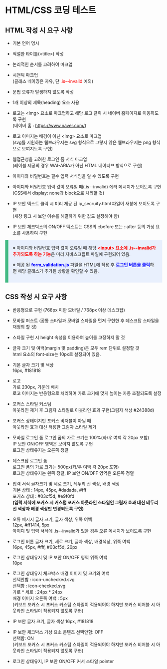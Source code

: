 # HTML/CSS 코딩 테스트

## HTML 작성 시 요구 사항
- 기본 언어 명시
- 적절한 타이틀(&lt;title&gt;) 작성
- 논리적인 순서를 고려하여 마크업
- 시맨틱 마크업   
(클래스 네이밍은 자유, 단 <span style="color: #f00">.is--invalid</span> 예외)  

- 문법 오류가 발생하지 않도록 작성
- 1개 이상의 제목(heading) 요소 사용
- 로고는 &lt;img&gt; 요소로 마크업하고 해당 로고 클릭 시 네이버 홈페이지로 이동하도록 구현  
(네이버 홈 : https://www.naver.com/)  

- 로고 이미지는 배경이 아닌 &lt;img&gt; 요소로 마크업  
(svg를 지원하는 웹브라우저는 svg 형식으로 그렇지 않은 웹브라우저는 png 형식으로 보여지도록 구현)  

- 웹접근성을 고려한 로그인 폼 서식 마크업  
(레이블 제공의 경우 WAI-ARIA가 아닌 HTML 네이티브 방식으로 구현)  

- 아이디와 비밀번호는 필수 입력 서식임을 알 수 있도록 구현  
- 아이디와 비밀번호 입력 값이 오류일 때(.is--invalid) 에러 메시지가 보이도록 구현   
(CSS에서 display: none과 block으로 처리할 것)  

- IP 보안 텍스트 클릭 시 미리 제공 된 ip_secruity.html 파일이 새창에 보이도록 구현  
(새창 링크 시 보안 이슈를 해결하기 위한 값도 설정해야 함)  

- IP 보안 체크박스의 ON/OFF 텍스트는 CSS의 ::before 또는 ::after 등의 가상 요소를 사용하여 구현  

<div style="padding: 1em; background: #e9f0fd; border-left: 10px solid #42b983">
&#8251; 아이디와 비밀번호 입력 값이 오류일 때 해당 <span style="color:#f00;font-weight: bold">&lt;input&gt; 요소에 .is--invalid가 추가되도록 하는 기능</span>은 미리 자바스크립트 파일에 구현되어 있음.  

&#8251; 제공 된 <span style="color: #00f; font-weight: bold">form_validation.js</span> 파일을 HTML에 적용 후 <span style="color: #00f; font-weight: bold">로그인 버튼을 클릭</span>하면 해당 클래스가 추가된 상황을 확인할 수 있음.
</div>


## CSS 작성 시 요구 사항
- 반응형으로 구현 (768px 미만 모바일 / 768px 이상 데스크탑)
- 모바일 퍼스트 (공통 스타일과 모바일 스타일을 먼저 구현한 후 데스크탑 스타일을 재정의 할 것)  
- 스타일 구현 시 height 속성을 이용하여 높이를 고정하지 말 것  
- 글자 크기 및 여백(margin 및 padding)은 모두 rem 단위로 설정할 것  
html 요소의 font-size는 10px로 설정되어 있음.  

- 기본 글자 크기 및 색상  
16px, #181818  

- 로고  
가로 230px, 가운데 배치  
로고 이미지는 반응형으로 처리하여 가로 크기에 맞게 높이는 자동 조절되도록 설정  

- 포커스 스타일 커스텀  
아웃라인 제거 후 그림자 스타일로 아웃라인 효과 구현(그림자 색상 #24388d)  

- 포커스 상태이지만 포커스 비저블이 아닐 때  
아웃라인 효과 대신 적용한 그림자 스타일 제거  

- 모바일 로그인 폼
로그인 폼의 가로 크기는 100%(좌/우 여백 각 20px 포함)  
IP 보안 ON/OFF 영역은 보이지 않도록 구현  
로그인 상태유지는 오른쪽 정렬  

- 데스크탑 로그인 폼  
로그인 폼의 가로 크기는 500px(좌/우 여백 각 20px 포함)  
로그인 상태유지는 왼쪽 정렬, IP 보안 ON/OFF 영역은 오른쪽 정렬  

- 입력 서식 글자크기 및 세로 크기, 테두리 선 색상, 배경 색상  
기본 상태 : 14px, 45px, #dadada, #fff  
포커스 상태 : #03cf5d, #e9f0fd  
**(입력 서식에 포커스 시 커스텀 포커스 아웃라인 스타일인 그림자 효과 대신 테두리 선 색상과 배경 색상만 변경되도록 구현)**  

 - 오류 메시지 글자 크기, 글자 색상, 위쪽 여백  
12px, #ff1414, 5px  
아이디 및 입력 서식에 .is--invalid가 있을 경우 오류 메시지가 보이도록 구현  

- 로그인 버튼 글자 크기, 세로 크기, 글자 색상, 배경색상, 위쪽 여백  
16px, 45px, #fff, #03cf5d, 20px 

- 로그인 상태유지 및 IP 보안 ON/OFF 영역 위쪽 여백  
10px  

- 로그인 상태유지 체크박스 배경 이미지 및 크기와 여백  
선택안함 : icon-unchecked.svg   
선택함 : icon-checked.svg  
가로 * 세로 : 24px * 24px  
배경 이미지 오른쪽 여백 : 5px  
(키보드 포커스 시 포커스 커스텀 스타일이 적용되어야 하지만 포커스 비저블 시 아웃라인 스타일이 적용되지 않도록 구현)

- IP 보안 글자 크기, 글자 색상
16px, #181818 

- IP 보안 체크박스 가상 요소 콘텐츠
선택안함: OFF  
선택함: ON  
(키보드 포커스 시 포커스 커스텀 스타일이 적용되어야 하지만 포커스 비저블 시 아웃라인 스타일이 적용되지 않도록 구현)  

- 로그인 상태유지, IP 보안 ON/OFF 커서 스타일
pointer